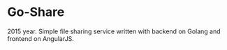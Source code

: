 # Go-Share
2015 year. Simple file sharing service written with backend on Golang and frontend on AngularJS.
